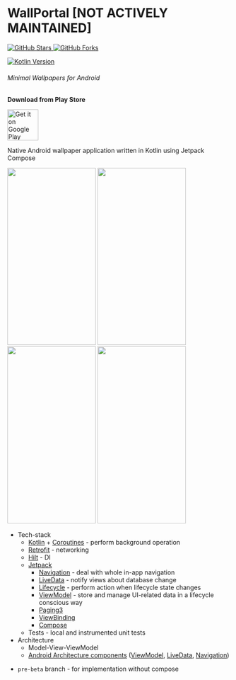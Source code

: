 # WallPortal [NOT ACTIVELY MAINTAINED]
 <a title="GitHub Stars" target="_blank" href="https://github.com/zedlabs/WallPortal/stargazers">
  <img alt="GitHub Stars" src="https://img.shields.io/github/stars/zedlabs/Wallportal.svg?label=Stars&style=social">
  </a>  
  
  <a title="GitHub Forks" target="_blank" href="https://github.com/zedlabs/WallPortal/network/members">
  <img alt="GitHub Forks" src="https://img.shields.io/github/forks/zedlabs/WallPortal.svg?label=Forks&style=social">
  </a>
  </br>
  
 [![Kotlin Version](https://img.shields.io/badge/Kotlin-1.4.10-blue.svg)](https://kotlinlang.org)
###### *Minimal Wallpapers for Android*
**Download from Play Store**

<a href="https://play.google.com/store/apps/details?id=tk.zedlabs.wallaperapp2019" target="_blank">
<img src="https://play.google.com/intl/en_us/badges/images/generic/en-play-badge.png" alt="Get it on Google Play" height="70"/></a>

Native Android wallpaper application written in Kotlin using Jetpack Compose

<img src="https://github.com/zedlabs/WallPortal/blob/master/screenshots/new.png" width="200" height="400">    <img src="https://github.com/zedlabs/WallPortal/blob/master/screenshots/pop.png" width="200" height="400"> <img src="https://github.com/zedlabs/WallPortal/blob/master/screenshots/detCol.png" width="200" height="400"> <img src="https://github.com/zedlabs/WallPortal/blob/master/screenshots/detExp.png" width="200" height="400"> 

* Tech-stack
    * [Kotlin](https://kotlinlang.org/) + [Coroutines](https://kotlinlang.org/docs/reference/coroutines-overview.html) - perform background operation
    * [Retrofit](https://square.github.io/retrofit/) - networking
    * [Hilt](https://github.com/google/dagger) - DI
    * [Jetpack](https://developer.android.com/jetpack)
        * [Navigation](https://developer.android.com/topic/libraries/architecture/navigation/) - deal with whole in-app navigation
        * [LiveData](https://developer.android.com/topic/libraries/architecture/livedata) - notify views about database change
        * [Lifecycle](https://developer.android.com/topic/libraries/architecture/lifecycle) - perform action when lifecycle state changes
        * [ViewModel](https://developer.android.com/topic/libraries/architecture/viewmodel) - store and manage UI-related data in a lifecycle conscious way
        * [Paging3](https://developer.android.com/jetpack/androidx/releases/paging)
        * [ViewBinding](https://developer.android.com/topic/libraries/view-binding)
        * [Compose]()
    * Tests - local and instrumented unit tests 
* Architecture
    * Model-View-ViewModel
    * [Android Architecture components](https://developer.android.com/topic/libraries/architecture) ([ViewModel](https://developer.android.com/topic/libraries/architecture/viewmodel), [LiveData](https://developer.android.com/topic/libraries/architecture/livedata), [Navigation](https://developer.android.com/jetpack/androidx/releases/navigation))


- ``pre-beta`` branch - for implementation without compose 
